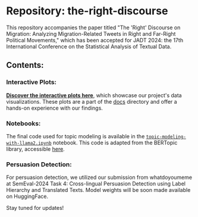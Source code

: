 # Repository: the-right-discourse

This repository accompanies the paper titled "The 'Right' Discourse on Migration: Analyzing Migration-Related Tweets in Right and Far-Right Political Movements," which has been accepted for JADT 2024: the 17th International Conference on the Statistical Analysis of Textual Data.

## Contents:

### Interactive Plots:

[**Discover the interactive plots here**](https://nishan-chatterjee.github.io/the-right-discourse/), which showcase our project's data visualizations. These plots are a part of the [docs](docs/) directory and offer a hands-on experience with our findings.

### Notebooks:

The final code used for topic modeling is available in the [`topic-modeling-with-llama2.ipynb`](notebooks/topic-modeling-with-llama2.ipynb) notebook. This code is adapted from the BERTopic library, accessible [here](https://maartengr.github.io/BERTopic/index.html).

### Persuasion Detection:

For persuasion detection, we utilized our submission from whatdoyoumeme at SemEval-2024 Task 4: Cross-lingual Persuasion Detection using Label Hierarchy and Translated Texts. Model weights will be soon made available on HuggingFace.

Stay tuned for updates!
